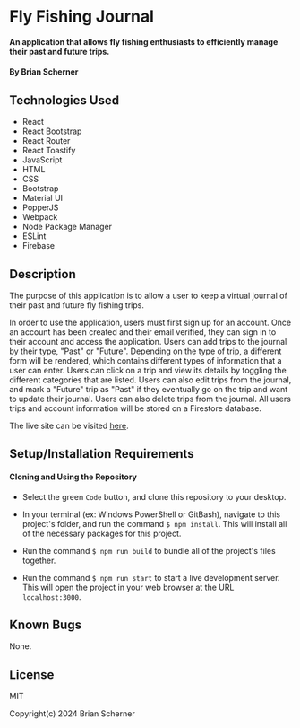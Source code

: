 # Fly Fishing Journal

#### An application that allows fly fishing enthusiasts to efficiently manage their past and future trips.

#### By Brian Scherner

## Technologies Used

* React
* React Bootstrap
* React Router
* React Toastify
* JavaScript
* HTML
* CSS
* Bootstrap
* Material UI
* PopperJS
* Webpack
* Node Package Manager
* ESLint
* Firebase

## Description

The purpose of this application is to allow a user to keep a virtual journal of their past and future fly fishing trips.

In order to use the application, users must first sign up for an account. Once an account has been created and their email verified, they can sign in to their account and access the application. Users can add trips to the journal by their type, "Past" or "Future". Depending on the type of trip, a different form will be rendered, which contains different types of information that a user can enter. Users can click on a trip and view its details by toggling the different categories that are listed. Users can also edit trips from the journal, and mark a "Future" trip as "Past" if they eventually go on the trip and want to update their journal. Users can also delete trips from the journal. All users trips and account information will be stored on a Firestore database.

The live site can be visited [here](https://fly-fishing-journal.web.app/).

## Setup/Installation Requirements

#### Cloning and Using the Repository

* Select the green `Code` button, and clone this repository to your desktop.

* In your terminal (ex: Windows PowerShell or GitBash), navigate to this project's folder, and run the command `$ npm install`. This will install all of the necessary packages for this project.

* Run the command `$ npm run build` to bundle all of the project's files together.

* Run the command `$ npm run start` to start a live development server. This will open the project in your web browser at the URL `localhost:3000`.

## Known Bugs

None.

## License

MIT

Copyright(c) 2024 Brian Scherner